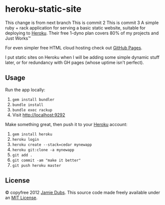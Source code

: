 heroku-static-site
===========
This change is from next branch
This is commit 2
This is commit 3
A simple ruby + rack application for serving a basic static website, suitable for deploying to [Heroku](http://heroku.com).
Their free 1-dyno plan covers 80% of my projects and Just Works&trade;

For even simpler free HTML cloud hosting check out [GitHub Pages](http://pages.github.com).

I put static sites on Heroku when I will be adding some simple dynamic stuff later,
or for redundancy with GH pages (whose uptime isn't perfect).


Usage
-----

Run the app locally:

1. `gem install bundler`
2. `bundle install`
3. `bundle exec rackup`
4. Visit <http://localhost:9292>

Make something great, then push it to your [Heroku](http://heroku.com) account:

1. `gem install heroku`
2. `heroku login`
3. `heroku create --stack=cedar mynewapp`
4. `heroku git:clone -a mynewapp`
5. `git add .`
6. `git commit -am "make it better"`
7. `git push heroku master`



License
-------

&copy; copyfree 2012 [Jamie Dubs](http://jamiedubs.com).
This source code made freely available under an [MIT License](http://www.opensource.org/licenses/mit-license.php).

